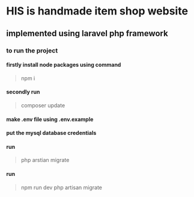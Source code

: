 # HIS is handmade item shop website

## implemented using laravel php framework

### to run the project

#### firstly install node packages using command

> npm i

#### secondly run

> composer update

#### make .env file using .env.example

#### put the mysql database credentials

#### run

> php arstian migrate

#### run

> npm run dev
> php artisan migrate
